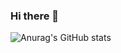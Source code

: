 ### Hi there 👋

![Anurag's GitHub stats](https://github-readme-stats.vercel.app/api?username=nahwasa&show_icons=true&theme=gruvbox_light)


<!--
**NaHwaSa/nahwasa** is a ✨ _special_ ✨ repository because its `README.md` (this file) appears on your GitHub profile.

Here are some ideas to get you started:

- 🔭 I’m currently working on ...
- 🌱 I’m currently learning ...
- 👯 I’m looking to collaborate on ...
- 🤔 I’m looking for help with ...
- 💬 Ask me about ...
- 📫 How to reach me: ...
- 😄 Pronouns: ...
- ⚡ Fun fact: ...
-->
